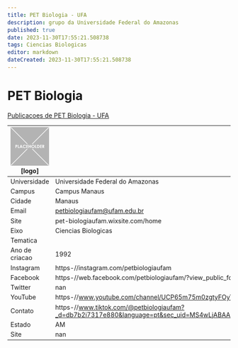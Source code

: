 ```yaml
---
title: PET Biologia - UFA
description: grupo da Universidade Federal do Amazonas
published: true
date: 2023-11-30T17:55:21.508738
tags: Ciencias Biologicas
editor: markdown
dateCreated: 2023-11-30T17:55:21.508738
---
```


# PET Biologia

[Publicacoes de PET Biologia - UFA](/atividade/31PETBiologiaUFA/feed.md)

| ![placeholder.png](/placeholder.png) [logo] | [foto do grupo] UFA         |
| ------------------------------------------- | ------------------------------------------------- |
| Universidade                                | Universidade Federal do Amazonas      |
| Campus                                      | Campus Manaus            |
| Cidade                                      | Manaus             |
| Email                                       | petbiologiaufam@ufam.edu.br             |
| Site                                        | pet-biologiaufam.wixsite.com/home              |
| Eixo                                        | Ciencias Biologicas              |
| Tematica                                    |           |
| Ano de criacao                              | 1992        |
| Instagram                                   | https-//instagram.com/petbiologiaufam         |
| Facebook                                    | https-//web.facebook.com/petbiologiaufam/?view_public_for=237110539786459          |
| Twitter                                     | nan           |
| YouTube                                     | https-//www.youtube.com/channel/UCP65m75m0zgtyFOyYhtKDVA           |
| Contato                                     | https-//www.tiktok.com/@petbiologiaufam?_d=db7b2i7317e880&language=pt&sec_uid=MS4wLjABAAAASdswVoHCiAYgas8IQCkYMQs0ZF2vuI_jbHJ62ElvFPKbgQPA5ZluLc5ekzWrYNoF&share_author_id=6800655467677778950&u_code=db7al1gmckjg7d&timestamp=1595275955&user_id=6800655467677778950&utm_source=copy&utm_campaign=client_share&utm_medium=android&share_app_name=musically&share_iid=6849197674659661574&source=h5_m         |
| Estado                                      |  AM            |
| Site                                        | nan |
